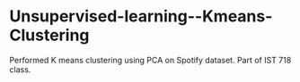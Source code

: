 # Unsupervised-learning--Kmeans-Clustering
Performed K means clustering using PCA on Spotify dataset.
Part of IST 718 class.

